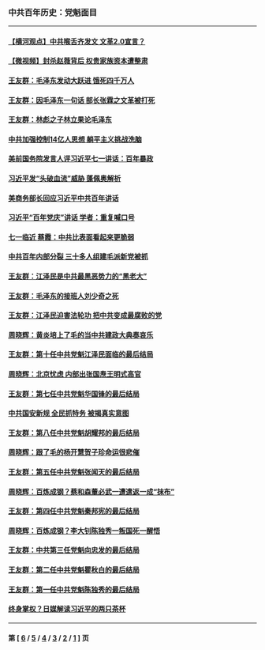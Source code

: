 ### 中共百年历史：党魁面目
---
#### [【横河观点】中共喉舌齐发文 文革2.0宣言？](../../pages/nf1176107/n13201248.md?09030430) 
#### [【微视频】封杀赵薇背后 权贵家族资本遭整肃](../../pages/nf1176107/n13197798.md?09030430) 
#### [王友群：毛泽东发动大跃进 饿死四千万人](../../pages/nf1176107/n13177158.md?09030430) 
#### [王友群：因毛泽东一句话 部长张霖之文革被打死](../../pages/nf1176107/n13161711.md?09030430) 
#### [王友群：林彪之子林立果论毛泽东](../../pages/nf1176107/n13128622.md?09030430) 
#### [中共加强控制14亿人思想 躺平主义挑战洗脑](../../pages/nf1176107/n13094299.md?09030430) 
#### [美前国务院发言人评习近平七一讲话：百年暴政](../../pages/nf1176107/n13066986.md?09030430) 
#### [习近平发“头破血流”威胁 蓬佩奥解析](../../pages/nf1176107/n13063604.md?09030430) 
#### [美商务部长回应习近平中共百年讲话](../../pages/nf1176107/n13062903.md?09030430) 
#### [习近平“百年党庆”讲话 学者：重复喊口号](../../pages/nf1176107/n13061411.md?09030430) 
#### [七一临近 蔡霞：中共比表面看起来更脆弱](../../pages/nf1176107/n13056418.md?09030430) 
#### [中共百年内部分裂 三十多人组建毛派新党被抓](../../pages/nf1176107/n13044023.md?09030430) 
#### [王友群：江泽民是中共最黑恶势力的“黑老大”](../../pages/nf1176107/n13022180.md?09030430) 
#### [王友群：毛泽东的接班人刘少奇之死](../../pages/nf1176107/n12991772.md?09030430) 
#### [王友群：江泽民迫害法轮功 把中共变成最腐败的党](../../pages/nf1176107/n12947347.md?09030430) 
#### [周晓辉：黄炎培上了毛的当中共建政大典奏哀乐](../../pages/nf1176107/n12942780.md?09030430) 
#### [王友群：第十任中共党魁江泽民面临的最后结局](../../pages/nf1176107/n12933748.md?09030430) 
#### [周晓辉：北京忧虑 内部出张国焘王明式高官](../../pages/nf1176107/n12931709.md?09030430) 
#### [王友群：第七任中共党魁华国锋的最后结局](../../pages/nf1176107/n12918457.md?09030430) 
#### [中共国安新规 全民抓特务 被揭真实意图](../../pages/nf1176107/n12911615.md?09030430) 
#### [王友群：第八任中共党魁胡耀邦的最后结局](../../pages/nf1176107/n12902918.md?09030430) 
#### [周晓辉：跟了毛的杨开慧贺子珍命运很悲催](../../pages/nf1176107/n12877804.md?09030430) 
#### [王友群：第五任中共党魁张闻天的最后结局](../../pages/nf1176107/n12865420.md?09030430) 
#### [周晓辉：百炼成钢？蔡和森董必武一遭遣返一成“抹布”](../../pages/nf1176107/n12854806.md?09030430) 
#### [王友群：第四任中共党魁秦邦宪的最后结局](../../pages/nf1176107/n12855290.md?09030430) 
#### [周晓辉：百炼成钢？李大钊陈独秀一叛国死一醒悟](../../pages/nf1176107/n12847981.md?09030430) 
#### [王友群：中共第三任党魁向忠发的最后结局](../../pages/nf1176107/n12840390.md?09030430) 
#### [王友群：第二任中共党魁瞿秋白的最后结局](../../pages/nf1176107/n12824710.md?09030430) 
#### [王友群：第一任中共党魁陈独秀的最后结局](../../pages/nf1176107/n12809869.md?09030430) 
#### [终身掌权？日媒解读习近平的两只茶杯](../../pages/nf1176107/n12805064.md?09030430) 

---
#### 第 [ [6](./6.md?09030430) / [5](./5.md?09030430) / [4](./4.md?09030430) / [3](./3.md?09030430) / [2](./2.md?09030430) / [1](./1.md?09030430) ] 页
